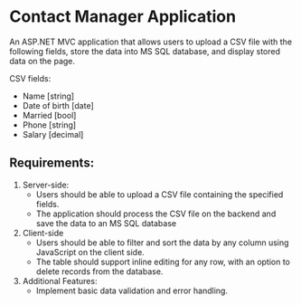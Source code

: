 # Contact Manager Application

An ASP.NET MVC application that allows users to upload a CSV file with the following fields, store the data into MS SQL database, and display stored data on the page. 

CSV fields:
- Name [string]
- Date of birth [date]
- Married [bool]
- Phone [string]
- Salary [decimal] 

## Requirements:

1. Server-side:
    - Users should be able to upload a CSV file containing the specified fields.
    - The application should process the CSV file on the backend and save the data to an MS SQL database
2. Client-side
    - Users should be able to filter and sort the data by any column using JavaScript on the client side.
    - The table should support inline editing for any row, with an option to delete records from the database.
3. Additional Features:
    - Implement basic data validation and error handling.
